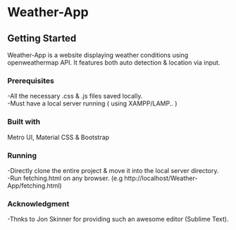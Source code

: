 # Weather-App

## Getting Started
Weather-App is a website displaying weather conditions using openweathermap API. It features both auto detection & location via input.

### Prerequisites
-All the necessary .css & .js files saved locally.<br />
-Must have a local server running ( using XAMPP/LAMP.. )

### Built with
Metro UI, Material CSS & Bootstrap

### Running
-Directly clone the entire project & move it into the local server directory.<br />
-Run fetching.html on any browser. (e.g http://localhost/Weather-App/fetching.html)


### Acknowledgment
-Thnks to Jon Skinner for providing such an awesome editor (Sublime Text).
